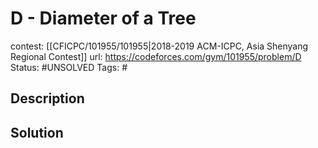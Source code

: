 # D - Diameter of a Tree

contest: [[CFICPC/101955/101955|2018-2019 ACM-ICPC, Asia Shenyang Regional Contest]]
url: https://codeforces.com/gym/101955/problem/D
Status: #UNSOLVED
Tags: #

## Description

## Solution

